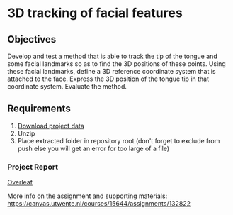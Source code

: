 # 3D tracking of facial features

## Objectives
Develop and test a method that is able to track the tip of the tongue and some facial landmarks
so as to find the 3D positions of these points. Using these facial landmarks, define a 3D reference coordinate
system that is attached to the face. Express the 3D position of the tongue tip in that coordinate system. Evaluate
the method.

## Requirements
1. [Download project data](https://uporto-my.sharepoint.com/:f:/g/personal/up202004450_up_pt/EhnGF16BdO9IpcwW2vPOw88Bva0W_gvsPQTgw7kgkG_Y7w?e=unxQGo)
2. Unzip
3. Place extracted folder in repository root (don't forget to exclude from push else you will get an error for too large of a file)

### Project Report
[Overleaf](https://www.overleaf.com/1543397862yfchgdgnrmjt#fabf18)
   
More info on the assignment and supporting materials:
https://canvas.utwente.nl/courses/15644/assignments/132822
